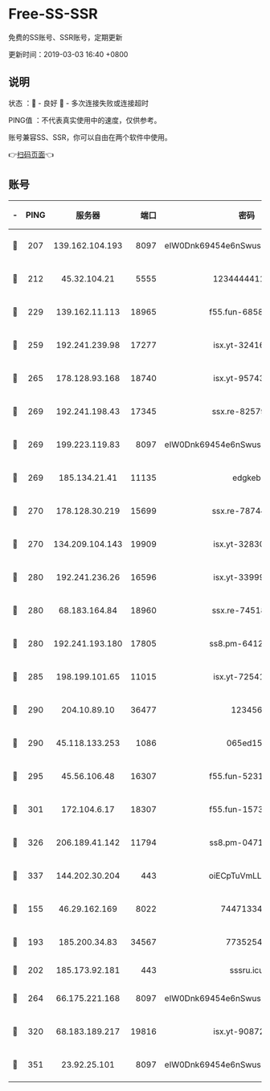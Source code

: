 # Free-SS-SSR

免费的SS账号、SSR账号，定期更新

更新时间：2019-03-03 16:40 +0800

## 说明

状态     ：🙂 - 良好 🙁 - 多次连接失败或连接超时

PING值   ：不代表真实使用中的速度，仅供参考。

账号兼容SS、SSR，你可以自由在两个软件中使用。

👉[扫码页面](https://liesauer.github.io/free-ss-ssr.github.io/)👈

## 账号

|-|PING|服务器|端口|密码|加密方式|区域|
|:----:|:----:|:-----:|-----:|:----:|:----:|:----:|
|🙂|207|139.162.104.193|8097|eIW0Dnk69454e6nSwuspv9DmS201tQ0D|aes-256-cfb|JP|
|🙂|212|45.32.104.21|5555|1234444411111|aes-256-cfb|SG|
|🙂|229|139.162.11.113|18965|f55.fun-68582887|aes-256-cfb|SG|
|🙂|259|192.241.239.98|17277|isx.yt-32416797|aes-256-cfb|US|
|🙂|265|178.128.93.168|18740|isx.yt-95743585|aes-256-cfb|SG|
|🙂|269|192.241.198.43|17345|ssx.re-82579728|aes-256-cfb|US|
|🙂|269|199.223.119.83|8097|eIW0Dnk69454e6nSwuspv9DmS201tQ0D|aes-256-cfb|US|
|🙂|269|185.134.21.41|11135|edgkeb|aes-256-cfb|GB|
|🙂|270|178.128.30.219|15699|ssx.re-78744964|aes-256-cfb|SG|
|🙂|270|134.209.104.143|19909|isx.yt-32830951|aes-256-cfb|SG|
|🙂|280|192.241.236.26|16596|isx.yt-33999911|aes-256-cfb|US|
|🙂|280|68.183.164.84|18960|ssx.re-74518385|aes-256-cfb|US|
|🙂|280|192.241.193.180|17805|ss8.pm-64125416|aes-256-cfb|US|
|🙂|285|198.199.101.65|11015|isx.yt-72541934|aes-256-cfb|US|
|🙂|290|204.10.89.10|36477|123456|aes-256-cfb|US|
|🙂|290|45.118.133.253|1086|065ed15a|aes-256-cfb|SG|
|🙂|295|45.56.106.48|16307|f55.fun-52314047|aes-256-cfb|US|
|🙂|301|172.104.6.17|18307|f55.fun-15739301|aes-256-cfb|US|
|🙂|326|206.189.41.142|11794|ss8.pm-04714048|aes-256-cfb|SG|
|🙂|337|144.202.30.204|443|oiECpTuVmLLxk4Ts|aes-256-cfb|US|
|🙂|155|46.29.162.169|8022|7447133485|aes-256-cfb|RU|
|🙂|193|185.200.34.83|34567|77352549|aes-256-cfb|US|
|🙂|202|185.173.92.181|443|sssru.icu|rc4-md5|RU|
|🙂|264|66.175.221.168|8097|eIW0Dnk69454e6nSwuspv9DmS201tQ0D|aes-256-cfb|US|
|🙂|320|68.183.189.217|19816|isx.yt-90872809|aes-256-cfb|SG|
|🙂|351|23.92.25.101|8097|eIW0Dnk69454e6nSwuspv9DmS201tQ0D|aes-256-cfb|US|
